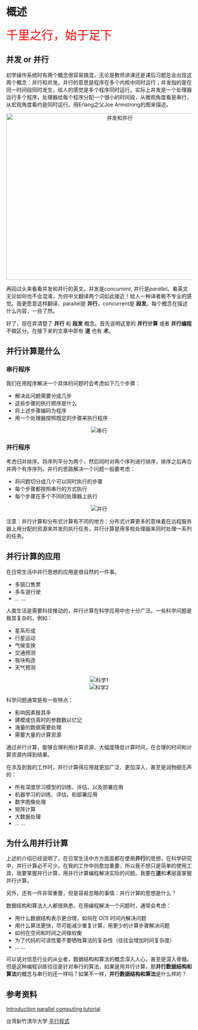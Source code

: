 # 概述

<font color=red size=6>千里之行，始于足下</font>

## 并发 or 并行

初学操作系统时有两个概念很容易搞混，无论是教师讲课还是课后习题总会出现这两个概念：并行和并发。并行的意思是程序在多个内核中同时运行；并发指的是在同一时间段同时发生，给人的感觉是多个程序同时运行。实际上并发是一个处理器运行多个程序，处理器给每个程序分配一个很小的时间段，从微观角度看是串行，从宏观角度看约是同时运行。用Erlang之父Joe Armstrong的图来描述。

<div align="center">
  <img src="/images/parallel_computing/0/concurrent_parallel.jpg" width="600" height="451" alt="并发和并行"/>
</div>

再回过头来看看并发和并行的英文。并发是*concurrent*, 并行是*parallel*。看英文无论如何也不会混淆，为何中文翻译两个词如此接近！给人一种译者极不专业的感觉。我更愿意这样翻译，parallel是 **并行**，concurrent是 **段发**。每个概念在描述什么内容，一目了然。

好了，现在弄清楚了 **并行** 和 **段发** 概念。首先说明这里的 **并行计算** 或者 **并行编程** 不做区分。在接下来的文章中即有 **道** 也有 **术**。

## 并行计算是什么

### 串行程序

我们在用程序解决一个具体的问题时会考虑如下几个步骤：
- 解决此问题需要分成几步
- 这些步骤的执行顺序是什么
- 将上述步骤编码为程序
- 用一个处理器按照既定的步骤来执行程序

<div align="center">
  <img src="/images/parallel_computing/0/serialProblem.png" alt="串行"/>
</div>

### 并行程序

考虑归并排序。将序列平分为两个，然后同时对两个序列进行排序，排序之后再合并两个有序序列。并行的思路解决一个问题一般要考虑：
- 将问题切分成几个可以同时执行的步骤
- 每个步骤都按照串行的方式执行
- 每个步骤在多个不同的处理器上执行

<div align="center">
  <img src="/images/parallel_computing/0/parallelProblem.png" alt="并行"/>
</div>

注意：并行计算和分布式计算有不同的地方：分布式计算更多的意味着在远程服务器上用分配的资源来并发的执行任务，并行计算是用多核处理器来同时处理一系列的任务。

## 并行计算的应用

在日常生活中并行思想的应用是很自然的一件事。
- 多窗口售票
- 多车道行驶
- ... ...

人类生活是需要科技推动的，并行计算在科学应用中也十分广泛。一些科学问题是极其复杂的，例如：
- 星系形成
- 行星运动
- 气候变换
- 交通预测
- 板块构造
- 天气预测

<div align="center">
  <img src="/images/parallel_computing/0/realWorldCollage1.jpeg" alt="科学1"/>
</div>
<div align="center">
  <img src="/images/parallel_computing/0/realWorldCollage2.jpeg" alt="科学2"/>
</div>

科学问题通常是有一些特点：
- 影响因素极其多
- 建模或仿真时的参数数以亿记
- 海量的数据需要处理
- 需要大量的计算资源

通过并行计算，能够合理利用计算资源、大幅度降低计算时间，在合理的时间和计算资源内得到结果。

在涉及到我的工作时，并行计算得应用就更加广泛、更加深入，甚至是润物细无声的：
- 所有深度学习模型的训练、评估，以及部署应用
- 机器学习的训练、评估，和部署应用
- 数字图像处理
- 矩阵计算
- 大数据处理
- ... ... 

## 为什么用并行计算

上述的介绍已经说明了，在日常生活中方方面面都在使用**并行**的思想，在科学研究中，并行计算必不可少。在我的工作中则愈加重要，所以我不想只是简单的使用工具，我要掌握并行计算，用并行计算编程解决实际的问题。我要在**道**和**术**层面掌握并行计算。

另外，还有一件非常重要，但是容易忽略的事情：并行计算的思想是什么？

数据结构和算法人人都很熟悉，在用编程解决一个问题时，通常会考虑：
- 用什么数据结构表示更合理，如何在 O(1) 时间内解决问题
- 用什么算法更快，尽可能减少重复计算，用更少的计算步骤解决问题
- 如何在空间和时间之间做权衡
- 为了代码的可读性要不要牺牲算法的复杂性（往往会增加时间复杂度）
- ... ...

可以说对信息行业的从业者，数据结构和算法的概念深入人心，甚至是深入骨髓。但是这种编程训练往往是针对串行的算法，如果是用并行计算，那**并行数据结构和算法**的概念与串行的还一样吗？如果不一样，**并行数据结构和算法**是什么样的？

## 参考资料

[Introduction parallel computing tutorial](https://hpc.llnl.gov/training/tutorials/introduction-parallel-computing-tutorial)

台湾新竹清华大学 [平行程式](https://ocw.nthu.edu.tw/ocw/index.php?page=course&cid=231)
